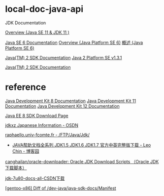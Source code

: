 # local-doc-java-api
JDK Documentation


[Overview (Java SE 11 & JDK 11 )](http://localhost:81/c/code/xy2401_dev/local-doc-java-api-2/11/api/index.html)


[Java SE 6 Documentation](http://localhost:81/c/code/xy2401_dev/local-doc-java-api-2/6/)
[Overview (Java Platform SE 6)](http://localhost:81/c/code/xy2401_dev/local-doc-java-api-2/6/api/)
[概述 (Java Platform SE 6)](http://localhost:81/c/code/xy2401_dev/local-doc-java-api-2/6.zh_CN/api/)

 [Java(TM) 2 SDK Documentation](http://localhost:81/c/code/xy2401_dev/local-doc-java-api-2/3/)
[Java 2 Platform SE v1.3.1](http://localhost:81/c/code/xy2401_dev/local-doc-java-api-2/3/api/)


[Java(TM) 2 SDK Documentation](http://localhost:81/c/code/xy2401_dev/local-doc-java-api-2/4/)





 

# reference






[Java Development Kit 8 Documentation](https://www.oracle.com/technetwork/java/javase/documentation/jdk8-doc-downloads-2133158.html)
[Java Development Kit 11 Documentation](https://www.oracle.com/technetwork/java/javase/documentation/jdk11-doc-downloads-5097203.html)
[Java Development Kit 12 Documentation](https://www.oracle.com/technetwork/java/javase/documentation/jdk12-doc-downloads-5296039.html)

[Java EE 8 SDK Download Page](https://www.oracle.com/technetwork/java/javaee/downloads/java-ee-sdk-7-downloads-1956236.html)


[jdkxz Japanese Information - OSDN](https://osdn.net/projects/sfnet_jdkxz/)

[raphaello.univ-fcomte.fr - /FTP/Java/Jdk/](http://raphaello.univ-fcomte.fr/FTP/Java/Jdk/)


- [JAVA帮助文档全系列 JDK1.5 JDK1.6 JDK1.7 官方中英完整版下载 - Leo Chin - 博客园](http://www.cnblogs.com/hnrainll/archive/2011/10/11/2206804.html#commentform)

[canghailan/oracle-downloader: Oracle JDK Download Scripts （Oracle JDK 下载脚本）](https://github.com/canghailan/oracle-downloader)


[jdk-7u80-docs-all-CSDN下载](https://download.csdn.net/download/liuyun213/9773539)


[[gentoo-x86] Diff of /dev-java/java-sdk-docs/Manifest](https://sources.gentoo.org/cgi-bin/viewvc.cgi/gentoo-x86/dev-java/java-sdk-docs/Manifest)



